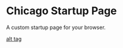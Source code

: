 # Chicago Startup Page

A custom startup page for your browser. 

[alt tag](https://github.com/timothypholmes/startup-page/blob/master/preview.png)
